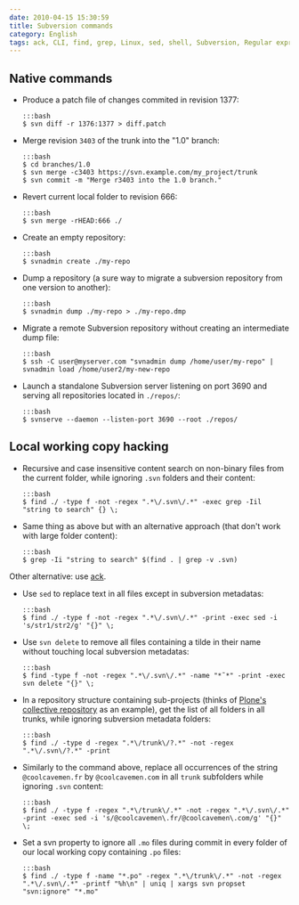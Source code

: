 ```yaml
---
date: 2010-04-15 15:30:59
title: Subversion commands
category: English
tags: ack, CLI, find, grep, Linux, sed, shell, Subversion, Regular expression
---
```


## Native commands

  * Produce a patch file of changes commited in revision 1377:

        :::bash
        $ svn diff -r 1376:1377 > diff.patch

  * Merge revision `3403` of the trunk into the "1.0" branch:

        :::bash
        $ cd branches/1.0
        $ svn merge -c3403 https://svn.example.com/my_project/trunk
        $ svn commit -m "Merge r3403 into the 1.0 branch."

  * Revert current local folder to revision 666:

        :::bash
        $ svn merge -rHEAD:666 ./

  * Create an empty repository:

        :::bash
        $ svnadmin create ./my-repo

  * Dump a repository (a sure way to migrate a subversion repository from one version to another):

        :::bash
        $ svnadmin dump ./my-repo > ./my-repo.dmp

  * Migrate a remote Subversion repository without creating an intermediate dump file:

        :::bash
        $ ssh -C user@myserver.com "svnadmin dump /home/user/my-repo" | svnadmin load /home/user2/my-new-repo

  * Launch a standalone Subversion server listening on port 3690 and serving all repositories located in `./repos/`:

        :::bash
        $ svnserve --daemon --listen-port 3690 --root ./repos/

## Local working copy hacking

  * Recursive and case insensitive content search on non-binary files from the current folder, while ignoring `.svn` folders and their content:

        :::bash
        $ find ./ -type f -not -regex ".*\/.svn\/.*" -exec grep -Iil "string to search" {} \;

  * Same thing as above but with an alternative approach (that don't work with large folder content):

        :::bash
        $ grep -Ii "string to search" $(find . | grep -v .svn)

  Other alternative: use [ack](https://petdance.com/ack/).

  * Use `sed` to replace text in all files except in subversion metadatas:

        :::bash
        $ find ./ -type f -not -regex ".*\/.svn\/.*" -print -exec sed -i 's/str1/str2/g' "{}" \;

  * Use `svn delete` to remove all files containing a tilde in their name without touching local subversion metadatas:

        :::bash
        $ find -type f -not -regex ".*\/.svn\/.*" -name "*˜*" -print -exec svn delete "{}" \;

  * In a repository structure containing sub-projects (thinks of [Plone's collective repository](https://svn.plone.org/svn/collective/) as an example), get the list of all folders in all trunks, while ignoring subversion metadata folders:

        :::bash
        $ find ./ -type d -regex ".*\/trunk\/?.*" -not -regex ".*\/.svn\/?.*" -print

  * Similarly to the command above, replace all occurrences of the string `@coolcavemen.fr` by `@coolcavemen.com` in all `trunk` subfolders while ignoring `.svn` content:

        :::bash
        $ find ./ -type f -regex ".*\/trunk\/.*" -not -regex ".*\/.svn\/.*" -print -exec sed -i 's/@coolcavemen\.fr/@coolcavemen\.com/g' "{}" \;

  * Set a svn property to ignore all `.mo` files during commit in every folder of our local working copy containing `.po` files:

        :::bash
        $ find ./ -type f -name "*.po" -regex ".*\/trunk\/.*" -not -regex ".*\/.svn\/.*" -printf "%h\n" | uniq | xargs svn propset "svn:ignore" "*.mo"

